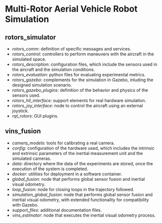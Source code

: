 # Multi-Rotor Aerial Vehicle Robot Simulation

## rotors_simulator
- *rotors_comm*: definition of specific messages and services.
- *rotors_control*: controllers to perform maneuvers with the aircraft in the simulated space.
- *rotors_description*: configuration files, which include the sensors used in the aircraft and the simulation conditions.
- *rotors_evaluation*: python files for evaluating experimental metrics.
- *rotors_gazebo*: complements for the simulation in Gazebo, inluding the designed simulation scenario.
- *rotors_gazebo_plugins*: definition of the behavior and physics of the sensors used.
- *rotors_hil_interface*: support elements for real hardware simulation.
- *rotors_joy_interface*: node to control the aircraft using an external joystick.
- *rqt_rotors*: GUI plugins.


## vins_fusion
- *camera_models*: tools for calibrating a real camera.
- *config*: configuration of the hardware used, which includes the intrinsic and extrinsic parameters of the inertial measurement unit and the simulated cameras.
- *data*: directory where the data of the experiments are stored, once the execution of the system is completed.
- *docker*: utilities for deployment in a software container.
- *global_fusion*: node that performs global sensor fusion and inertial visual odometry.
- *loop_fusion*: node for closing loops in the trajectory followed.
- *simulation_global_fusion*: node that performs global sensor fusion and inertial visual odometry, with extended functionality for compatibility with Gazebo.
- *support_files*: additional documentation files.
- *vins_estimator*: node that executes the inertial visual odometry process.


